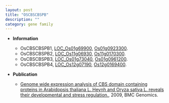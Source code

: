 ```yaml
---
layout: post
title: "OSCBSCBSPB"
description: ""
category: gene family
---
```


* **Information**  
    + OsCBSCBSPB1, [LOC_Os01g69900](http://rice.plantbiology.msu.edu/cgi-bin/ORF_infopage.cgi?orf=LOC_Os01g69900), [Os01g0923300](http://rapdb.dna.affrc.go.jp/viewer/gbrowse_details/irgsp1?name=Os01g0923300).
    + OsCBSCBSPB2, [LOC_Os11g06930](http://rice.plantbiology.msu.edu/cgi-bin/ORF_infopage.cgi?orf=LOC_Os11g06930), [Os11g0170300](http://rapdb.dna.affrc.go.jp/viewer/gbrowse_details/irgsp1?name=Os11g0170300).
    + OsCBSCBSPB3, [LOC_Os01g73040](http://rice.plantbiology.msu.edu/cgi-bin/ORF_infopage.cgi?orf=LOC_Os01g73040), [Os01g0961200](http://rapdb.dna.affrc.go.jp/viewer/gbrowse_details/irgsp1?name=Os01g0961200).
    + OsCBSCBSPB4, [LOC_Os12g07190](http://rice.plantbiology.msu.edu/cgi-bin/ORF_infopage.cgi?orf=LOC_Os12g07190), [Os12g0169400](http://rapdb.dna.affrc.go.jp/viewer/gbrowse_details/irgsp1?name=Os12g0169400).

* **Publication**  
    + [Genome wide expression analysis of CBS domain containing proteins in Arabidopsis thaliana L. Heynh and Oryza sativa L. reveals their developmental and stress regulation.](http://www.ncbi.nlm.nih.gov/pubmed?term=Genome+wide+expression+analysis+of+CBS+domain+containing+proteins+in+Arabidopsis+thaliana+L.+Heynh+and+Oryza+sativa+L.+reveals+their+developmental+and+stress+regulation.%5BTitle%5D), 2009, BMC Genomics.


